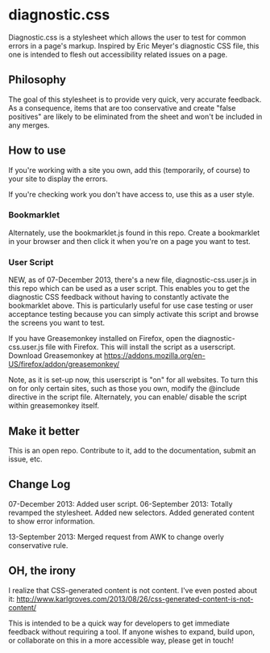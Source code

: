 diagnostic.css
==============

Diagnostic.css is a stylesheet which allows the user to test for common errors in a page's markup. 
Inspired by Eric Meyer's diagnostic CSS file, this one is intended to flesh out accessibility related issues on a page.  

## Philosophy ##
The goal of this stylesheet is to provide very quick, very accurate feedback. As a consequence, items that are too conservative and create "false positives" are likely to be eliminated from the sheet and won't be included in any merges.

## How to use ##
If you're working with a site you own, add this (temporarily, of course) to your site to display the errors.

If you're checking work you don't have access to, use this as a user style.

### Bookmarklet ###
Alternately, use the bookmarklet.js found in this repo. Create a bookmarklet in your browser and then click it when you're on a page you want to test.

### User Script ###
NEW, as of 07-December 2013, there's a new file, diagnostic-css.user.js in this repo which can be used as a user script. This enables you to get the diagnostic CSS feedback without having to constantly activate the bookmarklet above. This is particularly useful for use case testing or user acceptance testing because you can simply activate this script and browse the screens you want to test.

If you have Greasemonkey installed on Firefox, open the diagnostic-css.user.js file with Firefox. This will install the script as a userscript.
Download Greasemonkey at https://addons.mozilla.org/en-US/firefox/addon/greasemonkey/

Note, as it is set-up now, this userscript is "on" for all websites.  To turn this on for only certain sites, such as those you own, modify the @include directive in the script file. Alternately, you can enable/ disable the script within greasemonkey itself.


## Make it better ##
This is an open repo. Contribute to it, add to the documentation, submit an issue, etc.

## Change Log ##
07-December 2013: Added user script.
06-September 2013: Totally revamped the stylesheet. Added new selectors. Added generated content to show error information.

13-September 2013: Merged request from AWK to change overly conservative rule.

## OH, the irony ##
I realize that CSS-generated content is not content. I've even posted about it: http://www.karlgroves.com/2013/08/26/css-generated-content-is-not-content/

This is intended to be a quick way for developers to get immediate feedback without requiring a tool. If anyone wishes to expand, build upon, or collaborate on
this in a more accessible way, please get in touch!
